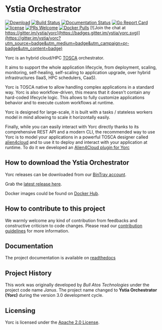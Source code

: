 # Ystia Orchestrator

[![Download](https://api.bintray.com/packages/ystia/yorc-engine/distributions/images/download.svg?version=4.0.0-M2)](https://bintray.com/ystia/yorc-engine/distributions/4.0.0-M2/link) [![Build Status](https://travis-ci.org/ystia/yorc.svg?branch=develop)](https://travis-ci.org/ystia/yorc) [![Documentation Status](https://readthedocs.org/projects/yorc/badge/?version=latest)](http://yorc.readthedocs.io/en/latest/?badge=latest) [![Go Report Card](https://goreportcard.com/badge/github.com/ystia/yorc)](https://goreportcard.com/report/github.com/ystia/yorc) [![license](https://img.shields.io/github/license/ystia/yorc.svg)](https://github.com/ystia/yorc/blob/develop/LICENSE) [![PRs Welcome](https://img.shields.io/badge/PRs-welcome-brightgreen.svg?style=flat-square)](http://makeapullrequest.com) [![Docker Pulls](https://img.shields.io/docker/pulls/ystia/yorc.svg?style=flat)](https://hub.docker.com/r/ystia/yorc) [![Join the chat at https://gitter.im/ystia/yorc](https://badges.gitter.im/ystia/yorc.svg)](https://gitter.im/ystia/yorc?utm_source=badge&utm_medium=badge&utm_campaign=pr-badge&utm_content=badge)

Yorc is an hybrid cloud/HPC [TOSCA](http://docs.oasis-open.org/tosca/TOSCA-Simple-Profile-YAML/v1.2/TOSCA-Simple-Profile-YAML-v1.2.html) orchestrator.

It aims to support the whole application lifecycle, from deployment, scaling, monitoring, self-healing, self-scaling to application upgrade, over hybrid infrastructures (IaaS, HPC schedulers, CaaS).

Yorc is TOSCA native to allow handling complex applications in a standard way. Yorc is also workflow-driven,
this means that it doesn't contain any hard-coded lifecycle logic. This allows to fully customize applications behavior and to execute custom workflows at runtime.

Yorc is designed for large-scale, it is built with a tasks / stateless workers model in mind allowing to scale it
horizontally easily.

Finally, while you can easily interact with Yorc directly thanks to its comprehensive REST API and a modern CLI,
the recommended way to use Yorc is to model your applications in a powerful TOSCA designer called [alien4cloud](https://alien4cloud.github.io) and to use it to deploy and interact with your application at runtime. To do it
we developed an [Alien4Cloud plugin for Yorc](https://github.com/ystia/yorc-a4c-plugin)

## How to download the Ystia Orchestrator

Yorc releases can be downloaded from our [BinTray account](https://bintray.com/ystia/yorc-engine/distributions).

Grab the [latest release here](https://bintray.com/ystia/yorc-engine/distributions/_latestVersion).

Docker images could be found on [Docker Hub](https://hub.docker.com/r/ystia/yorc).

## How to contribute to this project

We warmly welcome any kind of contribution from feedbacks and constructive criticism to code changes.
Please read our [contribution guidelines](CONTRIBUTING.md) for more information.

## Documentation

The project documentation is available on [readthedocs](http://yorc.readthedocs.io/en/latest/)

## Project History

This work was originally developed by _Bull Atos Technologies_ under the project code name _Janus_. The project name changed to __Ystia Orchestrator **(Yorc)**__ during the version 3.0 development cycle.

## Licensing

Yorc is licensed under the [Apache 2.0 License](LICENSE).
